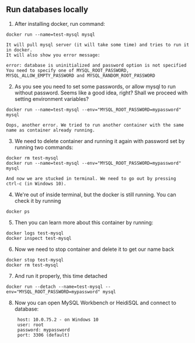 ## Run databases locally

1. After installing docker, run command: 

```posh
docker run --name=test-mysql mysql
```

    It will pull mysql server (it will take some time) and tries to run it in docker. 
    It will also show you error message:
        
    error: database is uninitialized and password option is not specified
    You need to specify one of MYSQL_ROOT_PASSWORD, MYSQL_ALLOW_EMPTY_PASSWORD and MYSQL_RANDOM_ROOT_PASSWORD

2. As you see you need to set some passwords, or allow mysql to run without password. Seems like a good idea, right? Shall we proceed with setting environment variables?

```posh
docker run --name=test-mysql --env="MYSQL_ROOT_PASSWORD=mypassword" mysql
```

    Oops, another error. We tried to run another container with the same name as container already running.

3. We need to delete container and running it again with password set by running two commands:

```posh
docker rm test-mysql
docker run --name=test-mysql --env="MYSQL_ROOT_PASSWORD=mypassword" mysql
```

    And now we are stucked in terminal. We need to go out by pressing ctrl-c (in Windows 10).

4. We're out of inside terminal, but the docker is still running. You can check it by running
```posh
docker ps
```

5. Then you can learn more about this container by running:
```posh
docker logs test-mysql
docker inspect test-mysql
```

6. Now we need to stop container and delete it to get our name back

```posh
docker stop test-mysql
docker rm test-mysql
```

7. And run it properly, this time detached

```posh
docker run --detach --name=test-mysql --env="MYSQL_ROOT_PASSWORD=mypassword" mysql
```

8. Now you can open MySQL Workbench or HeidiSQL and connect to database:

        host: 10.0.75.2 - on Windows 10 
        user: root 
        password: mypassword 
        port: 3306 (default)